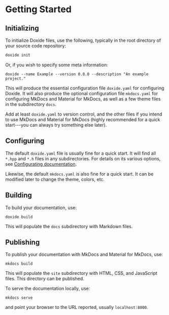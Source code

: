 # Getting Started

## Initializing

To initialize Doxide files, use the following, typically in the root directory of your source code repository:

```bash
doxide init
```

Or, if you wish to specify some meta information:

```
doxide --name Example --version 0.0.0 --description "An example project."
```

This will produce the essential configuration file `doxide.yaml` for configuring Doxide. It will also produce the optional configuration file `mkdocs.yaml` for configuring MkDocs and Material for MkDocs, as well as a few theme files in the subdirectory `docs`.

Add at least `doxide.yaml` to version control, and the other files if you intend to use MkDocs and Material for MkDocs (highly recommended for a quick start---you can always try something else later).

## Configuring

The default `doxide.yaml` file is usually fine for a quick start. It will find all `*.hpp` and `*.h` files in any subdirectories. For details on its various options, see [Configurating documentation](/configuring-documentation).

Likewise, the default `mkdocs.yaml` is also fine for a quick start. It can be modified later to change the theme, colors, etc.

## Building

To build your documentation, use:
```
doxide build
```
This will populate the `docs` subdirectory with Markdown files.

## Publishing

To publish your documentation with MkDocs and Material for MkDocs, use:
```
mkdocs build
```
This will populate the `site` subdirectory with HTML, CSS, and JavaScript files. This directory can be published.

To serve the documentation locally, use:
```
mkdocs serve
```
and point your browser to the URL reported, usually `localhost:8000`.
